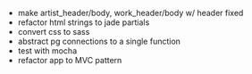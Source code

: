 - make artist_header/body, work_header/body w/ header fixed
- refactor html strings to jade partials
- convert css to sass
- abstract pg connections to a single function
- test with mocha
- refactor app to MVC pattern
